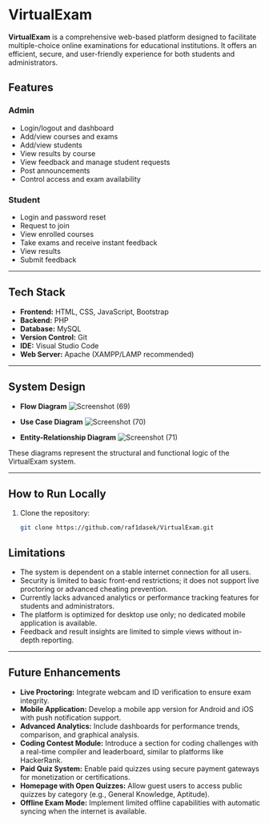 # VirtualExam

**VirtualExam** is a comprehensive web-based platform designed to facilitate multiple-choice online examinations for educational institutions. It offers an efficient, secure, and user-friendly experience for both students and administrators.

##  Features

### Admin
- Login/logout and dashboard
- Add/view courses and exams
- Add/view students
- View results by course
- View feedback and manage student requests
- Post announcements
- Control access and exam availability

### Student
- Login and password reset
- Request to join
- View enrolled courses
- Take exams and receive instant feedback
- View results
- Submit feedback

---

##  Tech Stack

- **Frontend:** HTML, CSS, JavaScript, Bootstrap
- **Backend:** PHP
- **Database:** MySQL
- **Version Control:** Git
- **IDE:** Visual Studio Code
- **Web Server:** Apache (XAMPP/LAMP recommended)

---

##  System Design

- **Flow Diagram**
  ![Screenshot (69)](https://github.com/user-attachments/assets/c3fcce54-c341-4152-bd91-ed4dde302e72)

- **Use Case Diagram**
  ![Screenshot (70)](https://github.com/user-attachments/assets/9d26476a-3067-4912-9001-ae5187b4619c)

- **Entity-Relationship Diagram**
![Screenshot (71)](https://github.com/user-attachments/assets/e51f5953-ffca-4def-8d4f-abe73e8b6dbb)

These diagrams represent the structural and functional logic of the VirtualExam system.

---

##  How to Run Locally

1. Clone the repository:
   ```bash
   git clone https://github.com/raf1dasek/VirtualExam.git


## Limitations

- The system is dependent on a stable internet connection for all users.
- Security is limited to basic front-end restrictions; it does not support live proctoring or advanced cheating prevention.
- Currently lacks advanced analytics or performance tracking features for students and administrators.
- The platform is optimized for desktop use only; no dedicated mobile application is available.
- Feedback and result insights are limited to simple views without in-depth reporting.

---

## Future Enhancements

- **Live Proctoring:** Integrate webcam and ID verification to ensure exam integrity.
- **Mobile Application:** Develop a mobile app version for Android and iOS with push notification support.
- **Advanced Analytics:** Include dashboards for performance trends, comparison, and graphical analysis.
- **Coding Contest Module:** Introduce a section for coding challenges with a real-time compiler and leaderboard, similar to platforms like HackerRank.
- **Paid Quiz System:** Enable paid quizzes using secure payment gateways for monetization or certifications.
- **Homepage with Open Quizzes:** Allow guest users to access public quizzes by category (e.g., General Knowledge, Aptitude).
- **Offline Exam Mode:** Implement limited offline capabilities with automatic syncing when the internet is available.

